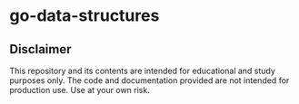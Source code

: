 # go-data-structures

## Disclaimer

This repository and its contents are intended for educational and study purposes only. The code and documentation
provided are not intended for production use. Use at your own risk.